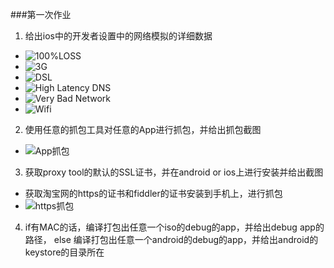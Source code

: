 
###第一次作业 
1. 给出ios中的开发者设置中的网络模拟的详细数据 
* ![100%LOSS](https://github.com/Test-Seven/Yanjiankai/blob/master/20160228/network/IMG_0330.PNG)
* ![3G](https://github.com/Test-Seven/Yanjiankai/blob/master/20160228/network/IMG_0331.PNG)
* ![DSL](https://github.com/Test-Seven/Yanjiankai/blob/master/20160228/network/IMG_0332.PNG)
* ![High Latency DNS](https://github.com/Test-Seven/Yanjiankai/blob/master/20160228/network/IMG_0334.PNG)
* ![Very Bad Network](https://github.com/Test-Seven/Yanjiankai/blob/master/20160228/network/IMG_0335.PNG)
* ![Wifi](https://github.com/Test-Seven/Yanjiankai/blob/master/20160228/network/IMG_0336.PNG)
2. 使用任意的抓包工具对任意的App进行抓包，并给出抓包截图 
* ![App抓包](https://github.com/Test-Seven/Yanjiankai/blob/master/20160228/APP/123456.png)
3. 获取proxy tool的默认的SSL证书，并在android or ios上进行安装并给出截图
* 获取淘宝网的https的证书和fiddler的证书安装到手机上，进行抓包
* ![https抓包](https://github.com/Test-Seven/Yanjiankai/blob/master/20160228/APP/taobao.png)
4. if有MAC的话，编译打包出任意一个iso的debug的app，并给出debug app的路径，
   else 编译打包出任意一个android的debug的app，并给出android的keystore的目录所在